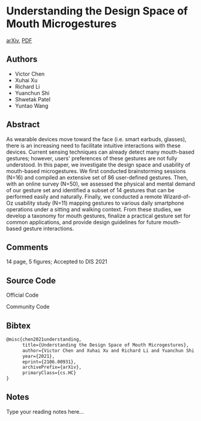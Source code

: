 
# Understanding the Design Space of Mouth Microgestures

[arXiv](https://arxiv.org/abs/2106.0931), [PDF](https://arxiv.org/pdf/2106.0931.pdf)

## Authors

- Victor Chen
- Xuhai Xu
- Richard Li
- Yuanchun Shi
- Shwetak Patel
- Yuntao Wang

## Abstract

As wearable devices move toward the face (i.e. smart earbuds, glasses), there is an increasing need to facilitate intuitive interactions with these devices. Current sensing techniques can already detect many mouth-based gestures; however, users' preferences of these gestures are not fully understood. In this paper, we investigate the design space and usability of mouth-based microgestures. We first conducted brainstorming sessions (N=16) and compiled an extensive set of 86 user-defined gestures. Then, with an online survey (N=50), we assessed the physical and mental demand of our gesture set and identified a subset of 14 gestures that can be performed easily and naturally. Finally, we conducted a remote Wizard-of-Oz usability study (N=11) mapping gestures to various daily smartphone operations under a sitting and walking context. From these studies, we develop a taxonomy for mouth gestures, finalize a practical gesture set for common applications, and provide design guidelines for future mouth-based gesture interactions.

## Comments

14 page, 5 figures; Accepted to DIS 2021

## Source Code

Official Code



Community Code



## Bibtex

```tex
@misc{chen2021understanding,
      title={Understanding the Design Space of Mouth Microgestures}, 
      author={Victor Chen and Xuhai Xu and Richard Li and Yuanchun Shi and Shwetak Patel and Yuntao Wang},
      year={2021},
      eprint={2106.00931},
      archivePrefix={arXiv},
      primaryClass={cs.HC}
}
```

## Notes

Type your reading notes here...

